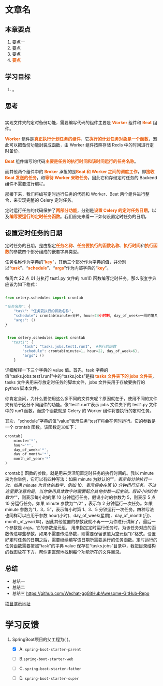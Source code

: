 # 文章名
## 本章要点
1. 要点一
1. 要点
1. 要点
1. **要点**


## 学习目标

1. 。


## 思考

## 

实现文件夹的定时备份功能，需要编写代码的组件主要是 **Worker** 组件和 **Beat** 组件。

**Worker** 组件是**真正执行计划任务的组件**，它**执行的计划任务对象是一个函数**，因此可以把备份功能封装成函数，由 Worker 组件按照存储 Redis 中的时间进行定时备份。


**Beat** 组件编写的代码**主要是任务的执行时间和该时间运行的任务名称**。

而其他两个组件中的 **Broker** 承担的是**Beat 和 Worker 之间的调度工作**，即**接收 Beat 发送的任务**，和**等待 Worker 来取任务**，因此它和存储定时任务的 Backend 组件不需要进行编程。


那接下来，我们将编写定时运行任务的代码和 Worker、Beat 两个组件进行整合，来实现完整的 Celery 定时任务。


定时运行任务的代码保护了**两部分功能**，分别是**设置 Celery 的定时任务日期**，以及**编写要运行的定时任务函数**。我们首先来看一下如何设置定时任务的日期。

## 设置定时任务的日期

定时任务的日期，是由指定**任务名称**、**任务要执行的函数名称**、**执行时间**和**执行函数**的参数四个部分组成的嵌套字典类型。

任务名称作为字典的“**key**”，其他三个部分作为字典的值，并分别以“**task**”、“**schedule**”、“**args**”作为内部字典的“**key**”。


每周六 22 点 01 分执行 test1.py 文件的 run1() 函数编写定时任务，那么嵌套字典应该为如下格式：


```python

from celery.schedules import crontab

"任务名称": {
    "task": "任务要执行的函数名称",  
    "schedule": crontab(minute=分钟, hour=24小时制, day_of_week=一周的第几天),
    "args": ()
}
```


```python

 from celery.schedules import crontab
   "test1": {
        "task": "tasks.jobs.test1.run1",  #执行的函数
        "schedule": crontab(minute=1, hour=22, day_of_week=6),
        "args": ()
    }

```

详细解释一下三个字典的 value 值。首先，task 字典的值"tasks.jobs.test1.run1"中的“tasks.jobs”是指 **tasks 文件夹下的 jobs 文件夹**，tasks 文件夹用来存放定时任务的脚本文件，jobs 文件夹用于存放要执行的 python 脚本文件。


你肯定会问，为什么要使用这么多不同的文件夹呢？原因就在于，使用不同的文件夹有助于区分不同组件的功能。像“test1.run1”表示 jobs 文件夹下的 test1.py 文件中的 run1 函数，而这个函数就是 Celery 的 Worker 组件将要执行的定时任务。

其次，“schedule”字典的值“value”表示任务“test1”将会在何时运行。它的参数是一个 crontab 函数。该函数定义如下：

```python
crontab(
    minute='*', 
    hour='*', 
    day_of_week='*',
    day_of_month='*', 
    month_of_year='*'
)
```

crontab() 函数的参数，就是用来灵活配置定时任务的执行时间的。我以 minute 来为你举例，它可以有四种写法：如果 minute 为默认的“*”，表示每分钟执行一次。如果 minute 为具体的数字，例如 10，表示将会在第 10 分钟运行任务。不过这里要注意的是，当你使用具体数字时需要配合其他参数一起生效。假设小时的参数为“*”，则表示每小时的第 10 分钟运行任务，假设小时的参数为 5，则表示 5 点 10 分运行任务。如果 minute 参数为“*/2” ，表示每 2 分钟运行一次任务。如果 minute 参数为“1，3，5”，表示每小时第 1、3、5 分钟运行一次任务。四种写法也同样可以应用于参数 hour(小时)、day_of_week(星期)、day_of_month(月)、month_of_year(年)，因此其他位置的参数我就不再一一为你进行讲解了。最后一个参数是 args，它的参数是元组， 用来指定定时运行任务时，为该任务对应的函数传递哪些参数，如果不需要传递参数，则需要保留该值为空元组“()”格式。设置好定时任务的日期之后，需要继续编写该日期所需要运行的任务函数。定时运行的任务函数需要按照“task”的字典 value 保存在“tasks.jobs”目录中，我把目录结构的截图放在下方，帮你更直观地找到每个功能所在的文件目录。


## 总结
- 总结一
- 总结二
- 总结三
https://github.com/Wechat-ggGitHub/Awesome-GitHub-Repo

[项目演示地址](https://github.com/testeru-pro/junit5-demo/tree/main/junit5-basic)


# 学习反馈

1. SpringBoot项目的父工程为( )。

   - [x] A. `spring-boot-starter-parent`
   - [ ] B.`spring-boot-starter-web`
   - [ ] C. `spring-boot-starter-father`
   - [ ] D. `spring-boot-starter-super`


<style>
  strong {
    color: #ea6010;
    font-weight: bolder;
  }
  .reveal blockquote {
    font-style: unset;
  }
</style>



